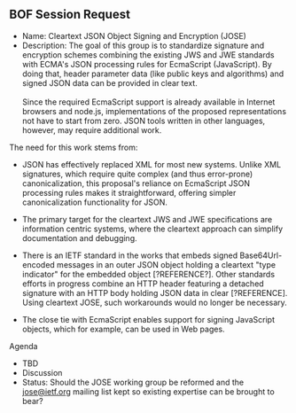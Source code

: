 ## BOF Session Request

- Name: Cleartext JSON Object Signing and Encryption (JOSE)
- Description:
The goal of this group is to standardize signature and encryption schemes combining the existing JWS and JWE standards with ECMA's JSON processing rules for EcmaScript (JavaScript).   By doing that, header parameter data (like public keys and algorithms) and signed JSON data can be provided in clear text.<br>&nbsp;<br>Since the required EcmaScript support is already available in Internet browsers and node.js, implementations of the proposed representations not have to start from zero.  JSON tools written in other languages, however, may require additional work.

The need for this work stems from: 
- JSON has effectively replaced XML for most new systems. Unlike XML signatures, which require quite complex (and thus error-prone) canonicalization, this proposal's reliance on EcmaScript JSON processing rules makes it straightforward, offering simpler canonicalization functionality for JSON.

- The primary target for the cleartext JWS and JWE specifications are information centric systems, where the cleartext approach can simplify documentation and debugging.

- There is an IETF standard in the works that embeds signed Base64Url-encoded messages in an outer JSON object holding a cleartext "type indicator" for the embedded object [?REFERENCE?].  Other standards efforts in progress combine an HTTP header featuring a detached signature with an HTTP body holding JSON data in clear [?REFERENCE].  Using cleartext JOSE, such workarounds would no longer be necessary.

- The close tie with EcmaScript enables support for signing JavaScript objects, which for example, can be used in Web pages.

Agenda
- TBD
- Discussion
- Status: Should the JOSE working group be reformed and the jose@ietf.org mailing list kept so existing expertise can be brought to bear?
